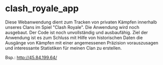 # clash_royale_app
Diese Webanwendung dient zum Tracken von privaten Kämpfen innerhalb unseres Clans im Spiel "Clash Royale". Die Anwendung wird noch ausgebaut. Der Code ist noch unvollständig und ausbaufähig. Ziel der Anwendung ist es zum Schluss mit Hilfe von historischen Daten die Ausgänge von Kämpfen mit einer angemessenen Präzision vorauszusagen und interessante Statistiken für meinen Clan zu erstellen.

Bsp.: http://45.84.199.64/
